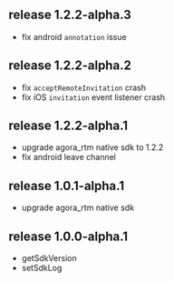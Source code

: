 ## release 1.2.2-alpha.3
  * fix android `annotation` issue

## release 1.2.2-alpha.2
  * fix `acceptRemoteInvitation` crash
  * fix iOS `invitation` event listener crash

## release 1.2.2-alpha.1
  * upgrade agora_rtm native sdk to 1.2.2
  * fix android leave channel

## release 1.0.1-alpha.1
  * upgrade agora_rtm native sdk

## release 1.0.0-alpha.1
  + getSdkVersion
  + setSdkLog
